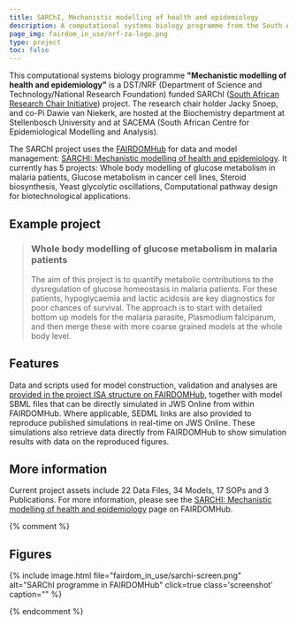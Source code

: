 ```yaml
---
title: SARChI, Mechanistic modelling of health and epidemiology
description: A computational systems biology programme from the South African Research Chair Initiative (SARChI).
page_img: fairdom_in_use/nrf-za-logo.png
type: project
toc: false
---
```


This computational systems biology programme **"Mechanistic modelling of health and epidemiology"** is a DST/NRF (Department of Science and Technology/National Research Foundation) funded SARChI ([South African Research Chair Initiative](https://www.nrf.ac.za/core-mandate-business-divisions/risa-directorates/research-chairs-and-centres-of-excellence-rcce/south-african-research-chairs-initiative/)) project. The research chair holder Jacky Snoep, and co-Pi Dawie van Niekerk, are hosted at the Biochemistry department at Stellenbosch University and at SACEMA (South African Centre for Epidemiological Modelling and Analysis). 

The SARChI project uses the [FAIRDOMHub](/fairdom-in-use/fairdomhub) for data and model management: [SARCHI: Mechanistic modelling of health and epidemiology](https://fairdomhub.org/programmes/3). It currently has 5 projects: Whole body modelling of glucose metabolism in malaria patients, Glucose metabolism in cancer cell lines, Steroid biosynthesis, Yeast glycolytic oscillations, Computational pathway design for biotechnological applications.

## Example project 

> ### Whole body modelling of glucose metabolism in malaria patients 
>
> The aim of this project is to quantify metabolic contributions to the dysregulation of glucose homeostasis in malaria patients. For these patients, hypoglycaemia and lactic acidosis are key diagnostics for poor chances of survival. The approach is to start with detailed bottom up models for the malaria parasite, Plasmodium falciparum, and then merge these with more coarse grained models at the whole body level.

## Features 
Data and scripts used for model construction, validation and analyses are [provided in the project ISA structure on FAIRDOMHub](https://fairdomhub.org/projects/17/overview), together with model SBML files that can be directly simulated in JWS Online from within FAIRDOMHub. Where applicable, SEDML links are also provided to reproduce published simulations in real-time on JWS Online. These simulations also retrieve data directly from FAIRDOMHub to show simulation results with data on the reproduced figures.

## More information
Current project assets include 22 Data Files, 34 Models, 17 SOPs and 3 Publications. For more information, please see the [SARCHI: Mechanistic modelling of health and epidemiology](https://fairdomhub.org/programmes/3) page on FAIRDOMHub.

{% comment %}
## Figures

{% include image.html file="fairdom_in_use/sarchi-screen.png" alt="SARChI programme in FAIRDOMHub" click=true class='screenshot' caption="" %}

{% endcomment %}
